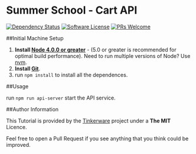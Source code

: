 # Summer School - Cart API

[![Dependency Status](https://david-dm.org/Tinker-Ware/summerschool-cart-api.svg?style=flat-square)](https://david-dm.org/Tinker-Ware/summerschool-cart-api)
[![Software License](https://img.shields.io/badge/license-MIT-brightgreen.svg?style=flat-square)](LICENSE.txt)
[![PRs Welcome](https://img.shields.io/badge/PRs-welcome-brightgreen.svg)](CONTRIBUTING.md#pull-requests)

##Initial Machine Setup
 1. **Install [Node 4.0.0 or greater](https://nodejs.org)** - (5.0 or greater is recommended for optimal build performance). Need to run multiple versions of Node? Use [nvm](https://github.com/creationix/nvm).
 2. **Install [Git](https://git-scm.com/downloads)**. 
 3. run `npm install` to install all the dependences.

##Usage

run `npm run api-server` start the API service.

##Author Information

This Tutorial is provided by the [Tinkerware](http://tinkerware.io) project
under a **The MIT** Licence.

Feel free to open a Pull Request if you see anything that you think could be improved.